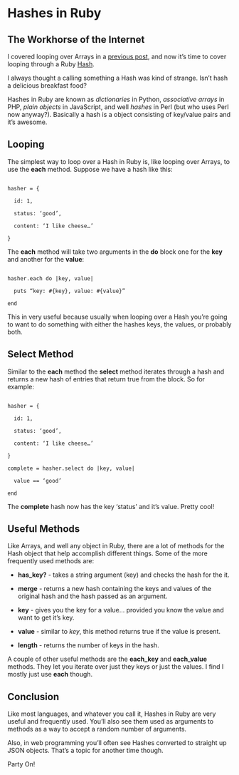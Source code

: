 # Hashes in Ruby

##  The Workhorse of the Internet

I covered looping over Arrays in a  [previous post](http://devblog.boonecommunitynetwork.com/ruby-loops/), and now it’s time to cover looping through a Ruby [Hash](http://ruby-doc.org/core-2.2.0/Hash.html).

I always thought a calling something a Hash was kind of strange.  Isn’t hash a delicious breakfast food?

Hashes in Ruby are known as *dictionaries* in Python, *associative arrays* in PHP, *plain objects* in JavaScript, and well *hashes* in Perl (but who uses Perl now anyway?).  Basically a hash is a object consisting of key/value pairs and it’s awesome.

## Looping

The simplest way to loop over a Hash in Ruby is, like looping over Arrays, to use the **each** method.  Suppose we have a hash like this:

```

hasher = {

  id: 1,

  status: ‘good’,

  content: ‘I like cheese…’

}

```

The **each** method will take two arguments in the **do** block one for the **key** and another for the **value**:

```

hasher.each do |key, value|

  puts “key: #{key}, value: #{value}”

end

```

This in very useful because usually when looping over a Hash you’re going to want to do something with either the hashes keys, the values, or probably both.

## Select Method

Similar to the **each** method the **select** method iterates through a hash and returns a new hash of entries that return true from the block.  So for example:

```

hasher = {

  id: 1,

  status: ‘good’,

  content: ‘I like cheese…’

}

complete = hasher.select do |key, value|

  value == ‘good’

end

```

The **complete** hash now has the key ‘status’ and it’s value.  Pretty cool!

## Useful Methods

Like Arrays, and well any object in Ruby, there are a lot of methods for the Hash object that help accomplish different things.  Some of the more frequently used methods are:

* **has_key?** - takes a string argument (key) and checks the hash for the it.

* **merge** - returns a new hash containing the keys and values of the original hash and the hash passed as an argument.

* **key** - gives you the key for a value… provided you know the value and want to get it’s key.

* **value** - similar to *key*, this method returns true if the value is present.

* **length** - returns the number of keys in the hash.

A couple of other useful methods are the **each_key** and **each_value** methods.  They let you iterate over just they keys or just the values.  I find I mostly just use **each** though.

## Conclusion

Like most languages, and whatever you call it, Hashes in Ruby are very useful and frequently used.  You’ll also see them used as arguments to methods as a way to accept a random number of arguments.  

Also, in web programming you’ll often see Hashes converted to straight up JSON objects.  That’s a topic for another time though.

Party On!